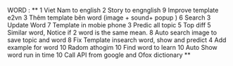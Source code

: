 WORD :
**
1 Viet Nam to english 
2 Story to engnglish
9 Improve template e2vn
3 Thêm template bên word (image + sound+ popup )
6 Search
3 Update Word
7 Template in mobie phone
3 Predic all topic
5 Top diff
5 Similar word, Notice if 2 word is the same mean.
8 Auto search image to save topic and word
8 Fix Template insearch word, show and predict
4 Add example for word
10 Radom athogim
10 Find word to learn 
10 Auto Show word run in time 
10 Call API from google and Ofox dictionary
**
